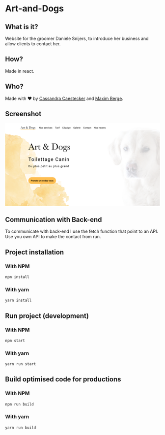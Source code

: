 # Art-and-Dogs

## What is it?

Website for the groomer Daniele Snijers, to introduce her business and allow clients to contact her.

## How?

Made in react.

## Who?

Made with ❤️ by [Cassandra Caestecker](https://www.linkedin.com/in/cassandra-caestecker/) and [Maxim Berge](https://www.linkedin.com/in/maxim-berge-94b486179/).

## Screenshot
![Screenshot of the website](screenshot-site.png)

## Communication with Back-end
To communicate with back-end I use the fetch function that point to an API.
Use you own API to make the contact from run.



## Project installation
### With NPM
```bash
npm install
```

### With yarn
```bash
yarn install
```

## Run project (development)
### With NPM
```bash
npm start
```

### With yarn
```bash
yarn run start
```

## Build optimised code for productions
### With NPM
```bash
npm run build
```

### With yarn
```bash
yarn run build
```